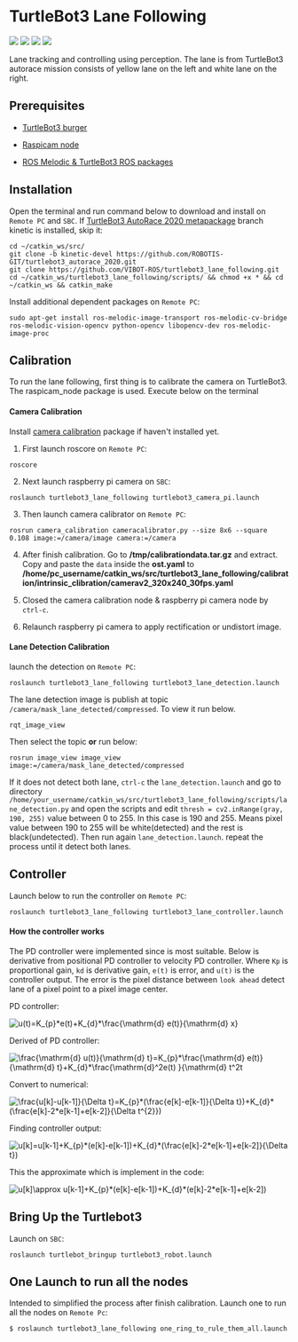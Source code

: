 
# TurtleBot3 Lane Following

![](https://img.shields.io/badge/Python-2.7-yellow)
![](https://img.shields.io/badge/ROS-melodic-brightgreen)
![](https://img.shields.io/badge/Ubuntu-18.04-orange)
![](https://img.shields.io/badge/OpenCV-3.2-blue)

Lane tracking and controlling using perception. The lane is from TurtleBot3 autorace mission consists of yellow lane on the left and white lane on the right.

## Prerequisites

- [TurtleBot3 burger](https://emanual.robotis.com/docs/en/platform/turtlebot3/features/)

- [Raspicam node](https://github.com/UbiquityRobotics/raspicam_node)

- [ROS Melodic & TurtleBot3 ROS packages](https://emanual.robotis.com/docs/en/platform/turtlebot3/quick-start/)

## Installation

Open the terminal and run command below to download and install on `Remote PC` and `SBC`. If [TurtleBot3 AutoRace 2020 metapackage](https://github.com/ROBOTIS-GIT/turtlebot3_autorace_2020) branch kinetic is installed, skip it:

    cd ~/catkin_ws/src/
    git clone -b kinetic-devel https://github.com/ROBOTIS-GIT/turtlebot3_autorace_2020.git
    git clone https://github.com/VIBOT-ROS/turtlebot3_lane_following.git
    cd ~/catkin_ws/turtlebot3_lane_following/scripts/ && chmod +x * && cd ~/catkin_ws && catkin_make

Install additional dependent packages on `Remote PC`:

    sudo apt-get install ros-melodic-image-transport ros-melodic-cv-bridge ros-melodic-vision-opencv python-opencv libopencv-dev ros-melodic-image-proc

## Calibration

To run the lane following, first thing is to calibrate the camera on TurtleBot3. The raspicam_node package is used. Execute below on the terminal

#### Camera Calibration

Install [camera calibration](http://wiki.ros.org/camera_calibration) package if haven't installed yet.

  1. First launch roscore on `Remote PC`:

    roscore

  2. Next launch raspberry pi camera on `SBC`:

    roslaunch turtlebot3_lane_following turtlebot3_camera_pi.launch

  3. Then launch camera calibrator on `Remote PC`:

    rosrun camera_calibration cameracalibrator.py --size 8x6 --square 0.108 image:=/camera/image camera:=/camera

  4. After finish calibration. Go to **/tmp/calibrationdata.tar.gz** and extract. Copy and paste the `data` inside the **ost.yaml** to **/home/pc_username/catkin_ws/src/turtlebot3_lane_following/calibration/intrinsic_clibration/camerav2_320x240_30fps.yaml**

  5. Closed the camera calibration node & raspberry pi camera node by `ctrl-c`.

  6. Relaunch raspberry pi camera to apply rectification or undistort image.

#### Lane Detection Calibration

launch the detection on `Remote PC`:

    roslaunch turtlebot3_lane_following turtlebot3_lane_detection.launch

The lane detection image is publish at topic `/camera/mask_lane_detected/compressed`. To view it run below.

    rqt_image_view
    
Then select the topic **or** run below:
    
    rosrun image_view image_view image:=/camera/mask_lane_detected/compressed
    
If it does not detect both lane, `ctrl-c` the `lane_detection.launch` and go to directory `/home/your_username/catkin_ws/src/turtlebot3_lane_following/scripts/lane_detection.py` and open the scripts and edit `thresh = cv2.inRange(gray, 190, 255)` value between 0 to 255. In this case is 190 and 255. Means pixel value between 190 to 255 will be white(detected) and the rest is black(undetected). Then run again `lane_detection.launch`. repeat the process until it detect both lanes.

## Controller


Launch below to run the controller on `Remote PC`:

    roslaunch turtlebot3_lane_following turtlebot3_lane_controller.launch

#### How the controller works


The PD controller were implemented since is most suitable. Below is derivative from positional PD controller to velocity PD controller. Where `Kp` is proportional gain, `kd` is derivative gain, `e(t)` is error, and `u(t)` is the controller output. The error is the pixel distance between `look ahead` detect lane of a pixel point to a pixel image center. 


  PD controller:

  <img src="https://latex.codecogs.com/svg.image?u(t)=K_{p}*e(t)&plus;K_{d}*\frac{\mathrm{d}&space;e(t)}{\mathrm{d}&space;x}" title="u(t)=K_{p}*e(t)+K_{d}*\frac{\mathrm{d} e(t)}{\mathrm{d} x}" />
  
  Derived of PD controller:

  <img src="https://latex.codecogs.com/svg.image?\frac{\mathrm{d}&space;u(t)}{\mathrm{d}&space;t}=K_{p}*\frac{\mathrm{d}&space;e(t)}{\mathrm{d}&space;t}&plus;K_{d}*\frac{\mathrm{d}^2e(t)&space;}{\mathrm{d}&space;t^2t" title="\frac{\mathrm{d} u(t)}{\mathrm{d} t}=K_{p}*\frac{\mathrm{d} e(t)}{\mathrm{d} t}+K_{d}*\frac{\mathrm{d}^2e(t) }{\mathrm{d} t^2t" />
  
  Convert to numerical:
  
  <img src="https://latex.codecogs.com/svg.image?\frac{u[k]-u[k-1]}{\Delta&space;t}=K_{p}*(\frac{e[k]-e[k-1]}{\Delta&space;t})&plus;K_{d}*(\frac{e[k]-2*e[k-1]&plus;e[k-2]}{\Delta&space;t^{2}})" title="\frac{u[k]-u[k-1]}{\Delta t}=K_{p}*(\frac{e[k]-e[k-1]}{\Delta t})+K_{d}*(\frac{e[k]-2*e[k-1]+e[k-2]}{\Delta t^{2}})" />
  
  Finding controller output:
  
  <img src="https://latex.codecogs.com/svg.image?u[k]=u[k-1]&plus;K_{p}*(e[k]-e[k-1])&plus;K_{d}*(\frac{e[k]-2*e[k-1]&plus;e[k-2]}{\Delta&space;t})" title="u[k]=u[k-1]+K_{p}*(e[k]-e[k-1])+K_{d}*(\frac{e[k]-2*e[k-1]+e[k-2]}{\Delta t})" />
  
  This the approximate which is implement in the code:
  
  <img src="https://latex.codecogs.com/svg.image?u[k]\approx&space;u[k-1]&plus;K_{p}*(e[k]-e[k-1])&plus;K_{d}*(e[k]-2*e[k-1]&plus;e[k-2])" title="u[k]\approx u[k-1]+K_{p}*(e[k]-e[k-1])+K_{d}*(e[k]-2*e[k-1]+e[k-2])" />
  

## Bring Up the Turtlebot3

Launch on `SBC`:

    roslaunch turtlebot_bringup turtlebot3_robot.launch

## One Launch to run all the nodes

Intended to simplified the process after finish calibration. Launch one to run all the nodes on `Remote Pc`:

    $ roslaunch turtlebot3_lane_following one_ring_to_rule_them_all.launch


